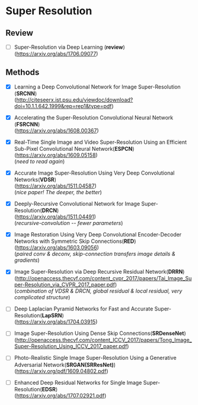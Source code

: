 # **Super Resolution** <br>
## **Review** <br>
- [ ] Super-Resolution via Deep Learning (**review**)<br>
(https://arxiv.org/abs/1706.09077)

## **Methods** <br>
- [x] Learning a Deep Convolutional Network for Image Super-Resolution (**SRCNN**)<br>
(http://citeseerx.ist.psu.edu/viewdoc/download?doi=10.1.1.642.1999&rep=rep1&type=pdf)
- [x] Accelerating the Super-Resolution Convolutional Neural Network (**FSRCNN**) <br>
(https://arxiv.org/abs/1608.00367)
- [x] Real-Time Single Image and Video Super-Resolution Using an Efficient Sub-Pixel Convolutional Neural Network(**ESPCN**) <br>(https://arxiv.org/abs/1609.05158) <br>
(*need to read again*)
- [x] Accurate Image Super-Resolution Using Very Deep Convolutional Networks(**VDSR**)<br>
(https://arxiv.org/abs/1511.04587)<br>
(*nice paper! The deeper, the better*)
- [x] Deeply-Recursive Convolutional Network for Image Super-Resolution(**DRCN**)<br>
(https://arxiv.org/abs/1511.04491)<br>
(*recursive-convolution -- fewer parameters*)
- [x] Image Restoration Using Very Deep Convolutional Encoder-Decoder Networks with Symmetric Skip Connections(**RED**)<br>
(https://arxiv.org/abs/1603.09056)<br>
(*paired conv & deconv, skip-connection transfers image details & gradients*)
- [x] Image Super-Resolution via Deep Recursive Residual Network(**DRRN**)<br>
(http://openaccess.thecvf.com/content_cvpr_2017/papers/Tai_Image_Super-Resolution_via_CVPR_2017_paper.pdf)<br>
(*combination of VDSR & DRCN, global residual & local residual, very complicated structure*)
- [ ] Deep Laplacian Pyramid Networks for Fast and Accurate Super-Resolution(**LapSRN**)<br>
(https://arxiv.org/abs/1704.03915)<br>
- [ ] Image Super-Resolution Using Dense Skip Connections(**SRDenseNet**)<br>
(http://openaccess.thecvf.com/content_ICCV_2017/papers/Tong_Image_Super-Resolution_Using_ICCV_2017_paper.pdf)<br>
- [ ] Photo-Realistic Single Image Super-Resolution Using a Generative Adversarial Network(**SRGAN(SRResNet)**)<br>
(https://arxiv.org/pdf/1609.04802.pdf)
- [ ] Enhanced Deep Residual Networks for Single Image Super-Resolution(**EDSR**)<br>
(https://arxiv.org/abs/1707.02921.pdf)

